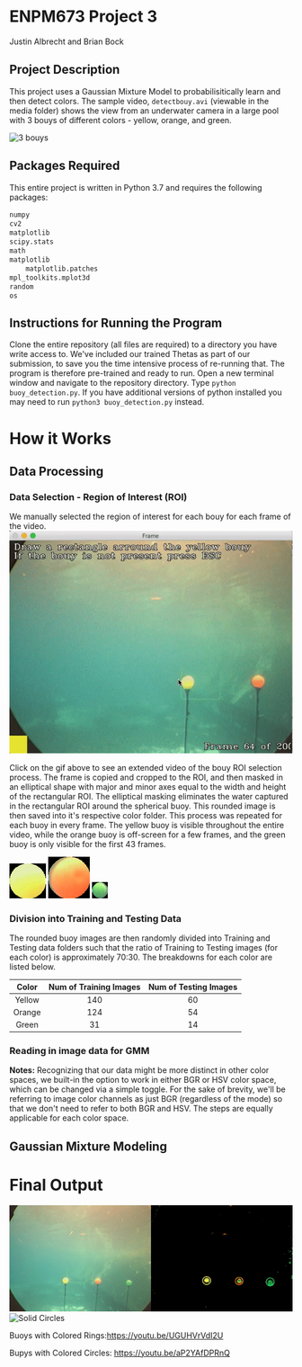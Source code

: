 # ENPM673 Project 3

Justin Albrecht and Brian Bock

## Project Description
This project uses a Gaussian Mixture Model to probabilisitically learn and then detect colors. The sample video, `detectbouy.avi` (viewable in the media folder) shows the view from an underwater camera in a large pool with 3 bouys of different colors - yellow, orange, and green.

![3 bouys](https://github.com/BrianBock/ENPM673_Project3/blob/master/images/3_bouys.gif)

## Packages Required

This entire project is written in Python 3.7 and requires the following packages:
	
	numpy
	cv2
	matplotlib
	scipy.stats
	math
	matplotlib
		matplotlib.patches
	mpl_toolkits.mplot3d
	random
	os


## Instructions for Running the Program
Clone the entire repository (all files are required) to a directory you have write access to. We've included our trained Thetas as part of our submission, to save you the time intensive process of re-running that. The program is therefore pre-trained and ready to run. Open a new terminal window and navigate to the repository directory. Type `python buoy_detection.py`. If you have additional versions of python installed you may need to run `python3 buoy_detection.py` instead. 




# How it Works

## Data Processing

### Data Selection - Region of Interest (ROI)

We manually selected the region of interest for each bouy for each frame of the video. 
[![Bouy Selection](https://github.com/BrianBock/ENPM673_Project3/blob/master/images/bouy_select.gif)](https://youtu.be/gAHzZghxUaw)

Click on the gif above to see an extended video of the bouy ROI selection process.
The frame is copied and cropped to the ROI, and then masked in an elliptical shape with major and minor axes equal to the width and height of the rectangular ROI. The elliptical masking eliminates the water captured in the rectangular ROI around the spherical buoy. This rounded image is then saved into it's respective color folder. This process was repeated for each buoy in every frame. The yellow buoy is visible throughout the entire video, while the orange buoy is off-screen for a few frames, and the green buoy is only visible for the first 43 frames. 

![Yellow buoy](https://github.com/BrianBock/ENPM673_Project3/blob/master/images/yellow173.png)
![Orange buoy](https://github.com/BrianBock/ENPM673_Project3/blob/master/images/orange175.png)
![Green buoy](https://github.com/BrianBock/ENPM673_Project3/blob/master/images/green37.png)

### Division into Training and Testing Data

The rounded buoy images are then randomly divided into Training and Testing data folders such that the ratio of Training to Testing images (for each color) is approximately 70:30. The breakdowns for each color are listed below.

**Color** | **Num of Training Images** | **Num of Testing Images**
:---: | :---: | :---:
Yellow | 140 | 60
Orange | 124 | 54
Green | 31 | 14


### Reading in image data for GMM

**Notes:**
Recognizing that our data might be more distinct in other color spaces, we built-in the option to work in either BGR or HSV color space, which can be changed via a simple toggle. For the sake of brevity, we'll be referring to image color channels as just BGR (regardless of the mode) so that we don't need to refer to both BGR and HSV. The steps are equally applicable for each color space. 





## Gaussian Mixture Modeling


# Final Output
![Color Rings](https://github.com/BrianBock/ENPM673_Project3/blob/master/images/color_rings.gif)
![Solid Circles](https://github.com/BrianBock/ENPM673_Project3/blob/master/images/solid_bouys.gif)

Buoys with Colored Rings:https://youtu.be/UGUHVrVdI2U

Bupys with Colored Circles: https://youtu.be/aP2YAfDPRnQ